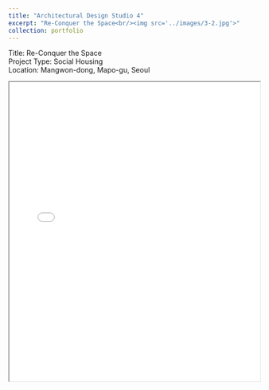 ```yaml
---
title: "Architectural Design Studio 4"
excerpt: "Re-Conquer the Space<br/><img src='../images/3-2.jpg'>"
collection: portfolio
---
```



Title: Re-Conquer the Space  
Project Type: Social Housing  
Location: Mangwon-dong, Mapo-gu, Seoul

<iframe src="/academicwebsite.github.io//files/연세대3학년유시영.pdf" width="100%", height=600px></iframe>
